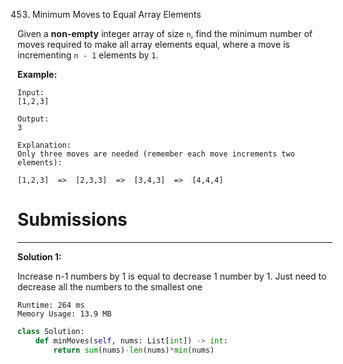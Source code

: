 453. Minimum Moves to Equal Array Elements

Given a **non-empty** integer array of size `n`, find the minimum number of moves required to make all array elements equal, where a move is incrementing `n - 1` elements by `1`.

**Example:**
```
Input:
[1,2,3]

Output:
3

Explanation:
Only three moves are needed (remember each move increments two elements):

[1,2,3]  =>  [2,3,3]  =>  [3,4,3]  =>  [4,4,4]
```

# Submissions
---
**Solution 1:**

Increase n-1 numbers by 1 is equal to decrease 1 number by 1. Just need to decrease all the numbers to the smallest one

```
Runtime: 264 ms
Memory Usage: 13.9 MB
```
```python
class Solution:
    def minMoves(self, nums: List[int]) -> int:
        return sum(nums)-len(nums)*min(nums)
```